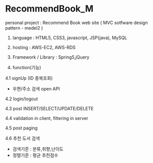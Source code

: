 # RecommendBook_M
personal project : Recommend Book web site ( MVC sotfware design pattern -  medel2 )


1. language : HTML5, CSS3, javascript, JSP(java), MySQL

2. hosting : AWS-EC2, AWS-RDS

3. Framework / Library : Spring5,jQuery


4. function(기능)

4.1 signUp (ID 중복조회)
  - 우편/주소 검색 open API

4.2 login/logout

4.3 post INSERT/SELECT/UPDATE/DELETE

4.4 validation in client, filtering in server

4.5 post paging

4.6 추천 도서 검색
  - 검색기준 : 분류,취향,난이도
  - 정렬기준 : 평균 추천점수

